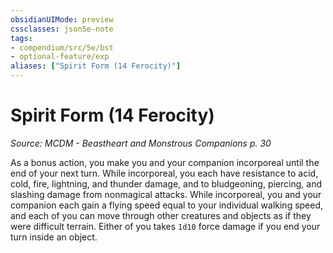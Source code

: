 ```yaml
---
obsidianUIMode: preview
cssclasses: json5e-note
tags:
- compendium/src/5e/bst
- optional-feature/exp
aliases: ["Spirit Form (14 Ferocity)"]
---
```

# Spirit Form (14 Ferocity)
*Source: MCDM - Beastheart and Monstrous Companions p. 30* 

As a bonus action, you make you and your companion incorporeal until the end of your next turn. While incorporeal, you each have resistance to acid, cold, fire, lightning, and thunder damage, and to bludgeoning, piercing, and slashing damage from nonmagical attacks. While incorporeal, you and your companion each gain a flying speed equal to your individual walking speed, and each of you can move through other creatures and objects as if they were difficult terrain. Either of you takes `1d10` force damage if you end your turn inside an object.